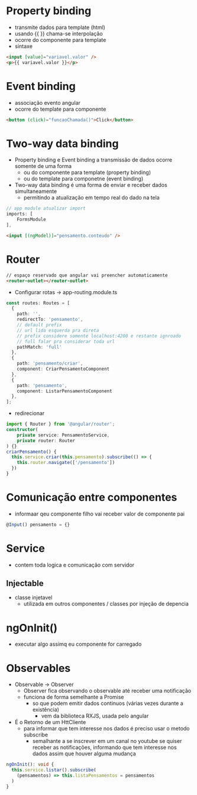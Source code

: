 # Property binding
- transmite dados para template (html)
- usando {{  }} chama-se interpolação
- ocorre do componente para template
- sintaxe
```html
<input [value]="variavel.valor" />
<p>{{ variavel.valor }}</p>
```

# Event binding
- associação evento angular
- ocorre do template para componente
```html
<button (click)="funcaoChamada()">Click</button>
```

# Two-way data binding
- Property binding e Event binding a transmissão de dados ocorre somente de uma forma
  - ou do componente para template (property binding)
  - ou do template para componetne (event binding)
- Two-way data binding é uma forma de enviar e receber dados simultaneamente 
  - permitindo a atualização em tempo real do dado na tela
```ts
// app module atualizar import
imports: [
    FormsModule
],

```
```html
<input [(ngModel)]="pensamento.conteudo" />
```

# Router
```html
// espaço reservado que angular vai preencher automaticamente
<router-outlet></router-outlet>
```
- Configurar rotas -> app-routing.module.ts
```ts
const routes: Routes = [
  {
    path: '',
    redirectTo: 'pensamento',
    // default prefix
    // url lida esquerda pra direta
    // prefix considere somente localhost:4200 e restante ignroado
    // full falar pra considerar toda url
    pathMatch: 'full'
  },
  {
    path: 'pensamento/criar',
    component: CriarPensamentoComponent
  },
  {
    path: 'pensamento',
    component: ListarPensamentoComponent
  },
];
```
- redirecionar
```ts
import { Router } from '@angular/router';
constructor(
    private service: PensamentoService,
    private router: Router
) {}
criarPensamento() {
  this.service.criar(this.pensamento).subscribe(() => {
    this.router.navigate(['/pensamento'])
  })
}
```

# Comunicação entre componentes
- informaar qeu componente filho vai receber valor de componente pai
```ts
@Input() pensamento = {}
```

# Service
- contem toda logica e comunicação com servidor

## Injectable
- classe injetavel 
  - utilizada em outros componentes / classes por injeção de depencia

# ngOnInit()
- executar algo assimq eu componente for carregado

# Observables
- Observable -> Observer
  - Observer fica observando o observable até receber uma notificação
  - funciona de forma semelhante a Promise
    - so que podem emitir dados continuos (várias vezes durante a existência)
      - vem da biblioteca RXJS, usada pelo angular
- É o Retorno de um HttCliente
  - para informar que tem interesse nos dados é preciso usar o metodo subscribe 
    - semalhante a se inscrever em um canal no youtube se quiser receber as notificações, informando que tem interesse nos dados assim que houver alguma mudança
```ts
ngOnInit(): void {
  this.service.listar().subscribe(
    (pensamentos) => this.listaPensamentos = pensamentos
  )
}
```
